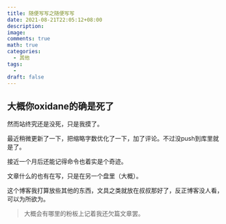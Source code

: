 ```yaml
---
title: 随便写写之随便写写
date: 2021-08-21T22:05:12+08:00
description: 
image: 
comments: true
math: true
categories: 
  - 其他
tags:
  - 
draft: false
---
```


## 大概你oxidane的确是死了

然而站终究还是没死，只是我摸了。

最近稍微更新了一下，把缩略字数优化了一下，加了评论。不过没push到库里就是了。

接近一个月后还能记得命令也着实是个奇迹。

文章什么的也有在写，只是在另一个盘里（大概）。

这个博客我打算放些其他的东西，文具之类就放在叔叔那好了，反正博客没人看，可以为所欲为。
 
> 大概会有哪里的粉板上记着我还欠篇文章罢。